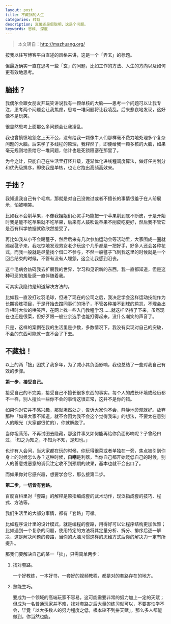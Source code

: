 ```yaml
---
layout: post
title: 不藏拙的人生
categories: 转载
description: 真傻还是假聪明，这是个问题。
keywords: 思维, 深度
---
```



> 本文转自：http://mazhuang.org/



按我以往写博客平白直述的风格来讲，这是一个「弄玄」的标题。

但最近确实一直在思考一些「玄」的问题，比如工作的方法、人生的方向以及如何更有效地思考。

## 脑拙？

我偶尔会跟女朋友开玩笑讲说我有一颗单核的大脑——思考一个问题可以让我专注，思考两个问题会让我焦虑，思考一堆问题将让我凌乱。后来悲哀地发现，这好像不是玩笑。

很显然思考上面那么多问题会让我凌乱。

我也曾愤愤地怨念上天不公，没有给我一颗像牛人们那样毫不费力地处理多个复杂问题的大脑。后来学了多线程的原理，我释然了，即便给我一颗多核的大脑，如果毫无规则地丢给它一堆问题，估计也是死锁阻塞在那里了。

为今之计，只能自己在生活里打怪升级，逐渐优化进线程调度算法，做好任务划分和优先级排序，即使我是单核，也让它跑出高频高效来。

## 手拙？

我知道我自己有个毛病，那就是对自己没做过或者不擅长的事情很羞于在人前展示，怕被嘲笑。

比如我不会削苹果，不像我姐姐们心灵手巧能把一个苹果削到底不断皮，于是开始时我是能不吃苹果就不吃苹果，后来有人鼓吹说苹果不削皮吃更好，然后我不管它是否有科学依据就欣欣然接受了。

再比如我从小不会踢毽子，然后后来有几次参加运动会等活动里，大家围成一圈就踢起毽子来，我吃惊地发现男女老少玩这个几乎都是一把好手，好多人还会各种花式，而我一般就是尽量找个借口不参与，不然一般毽子飞到我这里的时候就是一个回合结束的时候，不管有没有人埋怨，这会让我感到沮丧。

这个毛病会妨碍我去扩展我的世界，学习和见识新的东西，我一直都知道，但是这种可恶的羞耻感一直伴随着我。

可其实我隐约是知道解决方法的。

比如我一直没打过羽毛球，但进了现在的公司之后，我决定学会这样运动技能作为长期锻炼项目，于是开始去蹭同事们的场子，不管各种接不到球的尴尬，不理会出洋相时大伙的哄笑声，在网上找一些入门教程学习……就这样坚持了下来，虽然现在也还是很菜，但好歹跟一般业余选手也能打得起来，没什么嘲笑的声音了。

只是，这样的案例在我的生活里是少数，多数情况下，我没有实现对自己的突破，不会的东西可能就一直不会了下去。

## 不藏拙！

以上的两「拙」困扰了我多年，为了减小其负面影响，我也总结了一些对我自己有效的步骤。

**第一步，接受自己。**

接受自己的不完美，接受自己不擅长很多东西的事实。每个人的成长环境或经历都不一样，别人擅长一些你不会的事情这很正常，这并不是你的错。

如果你对它并不感兴趣，那就坦然处之，告诉大家你不会，静静地旁观就好。放弃那种「如果大家不知道，就不会因为我不会这个觉得我笨」的想法，不要太在意别人的眼光（大家都很忙的），你就解脱了。

当你坦荡荡，不再试图去隐藏，那这件事又如何能再给你负面影响呢？子曾经曰过，「知之为知之，不知为不知，是知也。」

也许有人会问，当大家都在玩的时候，你玩得很菜或者单独在一旁，焦点被引到你身上的时候怎么办？这种时候，**自嘲**是利器，当你自己都开始贬低自己的时候，别人的善意或恶意的调侃注定收不到预期的效果，基本也就不会出口了。

而如果你对它感兴趣，想要学会它，那么接第二步。

**第二步，一切皆有套路。**

百度百科里对「套路」的解释是原指编成套的武术动作，现泛指成套的技巧、程式、方法等。

我们生活里的大部分事情，都有「套路」可循。

比如程序设计里的设计模式，就是编程的套路，用得好可以让程序结构更加优雅；比如遇到一个复杂的问题，使用特定的方法将其定量分析、拆分、排序后逐一解决，这是解决问题的套路，当你的大脑习惯这样的思维方式后你的解决力一定有所提升。

那我们要解决自己的某一「拙」，只需简单两步：

1. 找对套路。

   一个好教练，一本好书，一套好的视频教程，都是对的套路存在的地方。

2. 熟能生巧。

   要成为一个领域的高端玩家不容易，这可能需要非常的努力加上一定的天赋；但成为一名普通玩家并不难，找对套路之后大量的练习就可以，不要害怕学不会，毕竟「以大多数人的努力程度之低，根本轮不到拼天赋」，那么多人都能做到，你当然也能。
